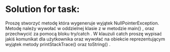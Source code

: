 # Solution for task:

Proszę stworzyć metodę która wygeneruje wyjątek NullPointerException.
Metodę należy wywołać w oddzielnej klasie z w metodzie main() , oraz
przechwycić za pomocą bloku try/catch .
W klauzuli catch proszę wypisać jakiś komunikat dla użytkownika oraz
wywołać na obiekcie reprezentującym wyjątek metody printStackTrace()
oraz toString() .